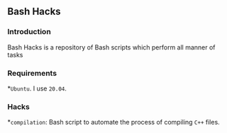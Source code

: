 ## Bash Hacks

### Introduction

Bash Hacks is a repository of Bash scripts which perform all manner of tasks

### Requirements

  *`Ubuntu`. I use `20.04`.
 
### Hacks

  *`compilation`: Bash script to automate the process of compiling `C++` files. 

